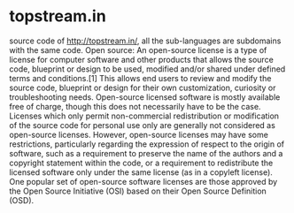 # topstream.in
source code of http://topstream.in/, all the sub-languages are subdomains with the same code. 
Open source:
An open-source license is a type of license for computer software and other products that allows the source code, blueprint or design to be used, modified and/or shared under defined terms and conditions.[1] This allows end users to review and modify the source code, blueprint or design for their own customization, curiosity or troubleshooting needs. Open-source licensed software is mostly available free of charge, though this does not necessarily have to be the case. Licenses which only permit non-commercial redistribution or modification of the source code for personal use only are generally not considered as open-source licenses. However, open-source licenses may have some restrictions, particularly regarding the expression of respect to the origin of software, such as a requirement to preserve the name of the authors and a copyright statement within the code, or a requirement to redistribute the licensed software only under the same license (as in a copyleft license). One popular set of open-source software licenses are those approved by the Open Source Initiative (OSI) based on their Open Source Definition (OSD).
